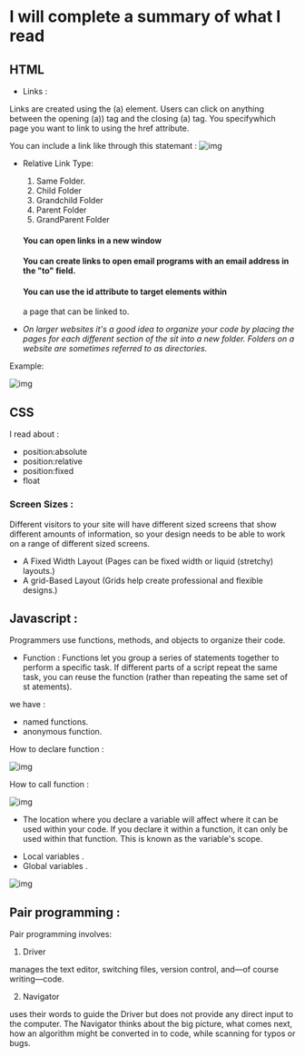 # I will complete a summary of what I read

## HTML

* Links :

Links are created using the (a) element.
 Users can click on anything between the opening (a)) tag and the closing (a) tag. You specifywhich page you want to link to using the href attribute.


You can include a link like through this statemant :
![img](111.PNG)


* Relative Link Type:

  1. Same Folder.
  2. Child Folder
  3. Grandchild Folder
  4. Parent Folder
  5. GrandParent Folder

  #### You can open links in a new window
  #### You can create links to open email programs with an email address in the "to" field.
  #### You can use the id attribute to target elements within 
  a page that can be linked to.


* *On larger websites it's a good idea to organize your code by placing the pages for each different section of the sit into a new folder.
 Folders on a website are sometimes referred to as directories.*

 Example: 

 ![img](1111.PNG)




 ## CSS

 I read about :
  
  * position:absolute
  * position:relative
  * position:fixed
  * float
  
  
  ### Screen Sizes : 
  
Different visitors to your site will have different sized screens that show different amounts of information, so your design needs to be able to work on a range of different sized screens.

* A Fixed Width Layout (Pages can be fixed width or liquid (stretchy) layouts.)
* A grid-Based Layout (Grids help create professional and flexible designs.)


## Javascript :

Programmers use functions, methods, and objects to organize their code.
 
 * Function :
 Functions let you group a series of statements together to perform a specific task. If different parts of a script repeat the same task, you can reuse the function (rather than repeating the same set of st atements).

we have :
 * named functions.
 * anonymous function.

 How to declare function :

 ![img](222.PNG)

 How to call function :

![img](2222.PNG)



* The location where you declare a variable will affect where it can be used within your code. If you declare it within a function, it can only be used within that function. This is known as the variable's scope.


- Local variables .
- Global variables .

![img](4.PNG)



## Pair programming :

Pair programming involves:
 1. Driver 

 manages the text editor, switching files, version control, and—of course writing—code. 

 2. Navigator

 uses their words to guide the Driver but does not provide any direct input to the computer. The Navigator thinks about the big picture, what comes next, how an algorithm might be converted in to code, while scanning for typos or bugs.


 






